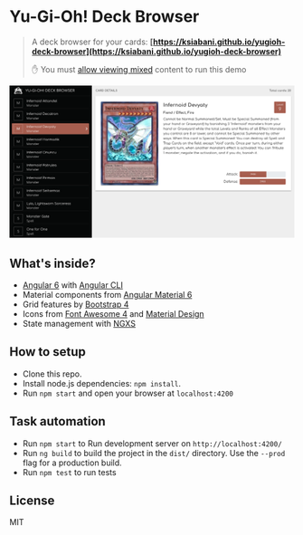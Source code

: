 # Yu-Gi-Oh! Deck Browser
 
> A deck browser for your cards: **[https://ksiabani.github.io/yugioh-deck-browser](https://ksiabani.github.io/yugioh-deck-browser)** 
> 
> :raised_hand: You must [allow viewing mixed](https://kb.iu.edu/d/bdny) content to run this demo

![alt text](https://raw.githubusercontent.com/ksiabani/yugioh-deck-browser/master/src/assets/images/screenshot.png "Yu-Gi-Oh! Deck Browser")

## What's inside?

* [Angular 6](https://github.com/angular/angular) with [Angular CLI](https://cli.angular.io/)
* Material components from [Angular Material 6](https://github.com/angular/material2)
* Grid features by [Bootstrap 4](https://getbootstrap.com)
* Icons from [Font Awesome 4](https://fontawesome.com/v4.7.0/) and [Material Design](https://material.io/tools/icons/?style=baseline)
* State management with [NGXS](https://ngxs.gitbook.io/ngxs/)

## How to setup

- Clone this repo.
- Install node.js dependencies: `npm install`.
- Run `npm start` and open your browser at `localhost:4200`


## Task automation

- Run `npm start` to Run development server on `http://localhost:4200/`
- Run `ng build` to build the project in the `dist/` directory. Use the `--prod` flag for a production build.
- Run `npm test` to run tests


## License

MIT
